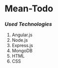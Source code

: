 # Mean-Todo

### _Used Technologies_

1. Angular.js
2. Node.js
3. Express.js
4. MongoDB
5. HTML
6. CSS
